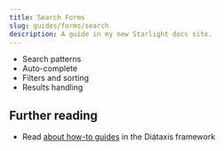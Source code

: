 ```yaml
---
title: Search Forms
slug: guides/forms/search
description: A guide in my new Starlight docs site.
---
```


- Search patterns
- Auto-complete
- Filters and sorting
- Results handling

## Further reading

- Read [about how-to guides](https://diataxis.fr/how-to-guides/) in the Diátaxis framework
